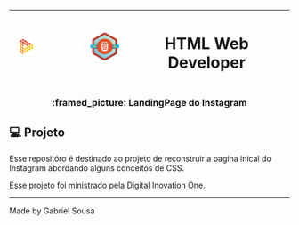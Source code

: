 <div align="center">        
   <table>
      <thead>
         <th><img src="./img/dio.png"></th>
          <th><img src="./img/html.png" width="60px"></th>
         <th><h1>HTML Web Developer</h1></th>
      </thead>
   </table>
</div>

<h3 align="center">
  :framed_picture: LandingPage do Instagram
</h3>


## :computer: Projeto

Esse repositóro é destinado ao projeto de reconstruir a pagina inical do Instagram abordando alguns conceitos de CSS. 

Esse projeto foi ministrado pela [Digital Inovation One](https://web.digitalinnovation.one/home).

---
Made by Gabriel Sousa
